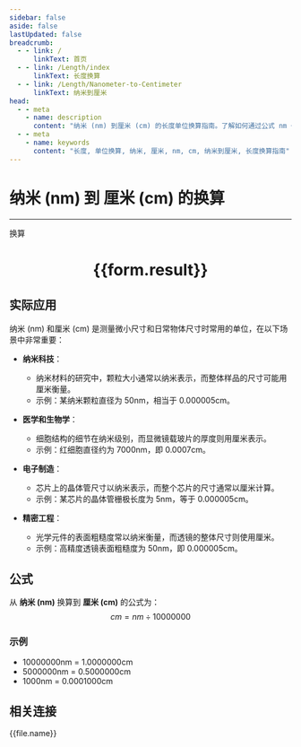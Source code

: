 ```yaml
---
sidebar: false
aside: false
lastUpdated: false
breadcrumb:
  - - link: /
      linkText: 首页
  - - link: /Length/index
      linkText: 长度换算
  - - link: /Length/Nanometer-to-Centimeter
      linkText: 纳米到厘米
head:
  - - meta
    - name: description
      content: "纳米 (nm) 到厘米 (cm) 的长度单位换算指南。了解如何通过公式 nm ÷ 10000000 换算为厘米。"
  - - meta
    - name: keywords
      content: "长度, 单位换算, 纳米, 厘米, nm, cm, 纳米到厘米, 长度换算指南"
---
```

# 纳米 (nm) 到 厘米 (cm) 的换算
---
<script setup>
import { onMounted, reactive, inject, ref } from 'vue'
import { NButton, NForm, NFormItem, NInput, NInputNumber, NSelect, NCard, useMessage,NGrid ,NGi } from 'naive-ui'
import { defineClientComponent } from 'vitepress'
import { Length } from '../../files';

const convert = inject('convert')

const form = reactive({
  number: null,
  result: '',
})

const convertHandler = () => {
  if (form.number !== null && !isNaN(form.number)) {
    const convertedValue = parseFloat(form.number) / 10000000
    form.result = `${form.number}nm = ${convertedValue.toFixed(7)}cm`
  } else {
    form.result = '请输入有效的数值。'
  }
}
</script>

<n-form size="large" :model="form">
  <n-form-item label="纳米 (nm)">
    <n-input-number v-model:value="form.number" placeholder="输入纳米" style="width: 100%" />
  </n-form-item>
  <n-form-item>
    <n-button type="primary" @click="convertHandler" block>换算</n-button>
  </n-form-item>
</n-form>

<n-card  embedded :bordered="false" hoverable>
  <div  style="text-align:center">
    <h1>{{form.result}}</h1>
  </div>
</n-card>

## 实际应用

纳米 (nm) 和厘米 (cm) 是测量微小尺寸和日常物体尺寸时常用的单位，在以下场景中非常重要：

- **纳米科技**：
  - 纳米材料的研究中，颗粒大小通常以纳米表示，而整体样品的尺寸可能用厘米衡量。
  - 示例：某纳米颗粒直径为 50nm，相当于 0.000005cm。

- **医学和生物学**：
  - 细胞结构的细节在纳米级别，而显微镜载玻片的厚度则用厘米表示。
  - 示例：红细胞直径约为 7000nm，即 0.0007cm。

- **电子制造**：
  - 芯片上的晶体管尺寸以纳米表示，而整个芯片的尺寸通常以厘米计算。
  - 示例：某芯片的晶体管栅极长度为 5nm，等于 0.000005cm。

- **精密工程**：
  - 光学元件的表面粗糙度常以纳米衡量，而透镜的整体尺寸则使用厘米。
  - 示例：高精度透镜表面粗糙度为 50nm，即 0.000005cm。

## 公式

从 **纳米 (nm)** 换算到 **厘米 (cm)** 的公式为：
$$ cm = nm \div 10000000 $$

### 示例
- 10000000nm = 1.0000000cm
- 5000000nm = 0.5000000cm
- 1000nm = 0.0001000cm

## 相关连接
<n-grid x-gap="12" :cols="4">
  <n-gi v-for="(file, index) in Length" :key="index">
    <n-button
      text
      tag="a"
      :href="file.path"
      type="primary"
    >
      {{file.name}}
    </n-button>
  </n-gi>
</n-grid>